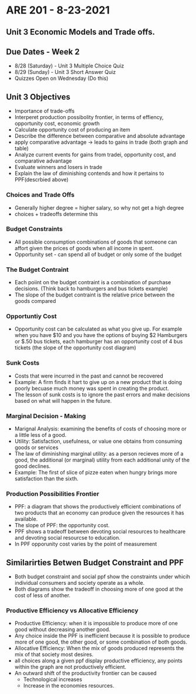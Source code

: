 # ARE 201 - 8-23-2021
## Unit 3 Economic Models and Trade offs.

## Due Dates - Week 2
- 8/28 (Saturday) - Unit 3 Multiple Choice Quiz
- 8/29 (Sunday) - Unit 3 Short Answer Quiz
- Quizzes Open on Wednesday (Do this)

## Unit 3 Objectives
- Importance of trade-offs
- Interperet production possibolity frontier, in terms of effiency, opportunity cost, economic growth
- Calculate opportunity cost of producing an item
- Describe the difference between comparative and absolute advantage
- apply comparative advantage -> leads to gains in trade (both graph and table)
- Analyze current events for gains from tradei, opportunity cost, and comparative advantage
- Evaluate winners and losers in trade
- Explain the law of diminishing contends and how it pertains to PPF(descrbied above)

### Choices and Trade Offs
- Generally higher degree = higher salary,
 so why not get a high degree
 - choices + tradeoffs determine this
### Budget Constraints
- All possible consumption combinations of goods that someone can affort given the prices of goods when all income in spent.
- Opportunity set - can spend all of budget or only some of the budget
### The Budget Contraint
- Each poiint on the budget contraint is a combination of purchase decisions. (Think back to hamburgers and bus tickets example)
- The slope of the budget contraint is the relative price between the goods compared
### Opportuntiy Cost
- Opportunity cost can be calculated as what you give up. For example when you have $10 and you have the options of buying $2 Hamburgers or $.50 bus tickets, each hamburger has an opportunity cost of 4 bus tickets (the slope of the opportunity cost diagram)
### Sunk Costs
- Costs that were incurred in the past and cannot be recovered
- Example: A firm finds it hart to give up on a new product that is doing poorly becuase much money was spent in creating the product.
- The lesson of sunk costs is to ignore the past errors and make decisions based on what will happen in the future.
### Marginal Decision - Making
- Marignal Analysis: examining the benefits of costs of choosing more or a little less of a good.
- Utility: Satisfaction, usefulness, or value one obtains from consuming goods or services
- The law of diminishing marginal utility: as a person recieves more of a good, the additional (or marginal) utility from each additional unity of the good declines.
- Example: The first of slice of pizze eaten when hungry brings more satisfaction than the sixth.
### Production Possibilities Frontier
- PPF: a diagram that shows the productively efficient combinations of two products that an economy can produce given the resources it has available.
- The slope of PPF: the opportunity cost.
- PPF shows a tradeoff between devoting social resources to healthcare and devoting social resourcse to education.
- In PPF opporunity cost varies by the point of measurement
## Similarirties Betwen Budget Constraint and PPF
- Both budget constraint and social ppf show the constraints under whicih individual consumers and society operate as a whole.
- Both diagrams show the tradeoff in choosing more of one good at the cost of less of another.
### Productive Efficiency vs Allocative Efficiency
- Productive Efficiency: when it is impossible to produce more of one good without decreasing another good.
- Any choice inside the PPF is inefficient because it is possible to produce more of one good, the other good, or some combination of both goods.
- Allocative Efficiency: When the mix of goods produced represents the mix of that society most desires.
- all choices along a given ppf display productive efficiency, any points within the graph are not productively efficient.
- An outward shift of the productivity frontier can be caused
    - Technological increases
    - Increase in the economies resources.
